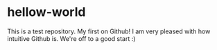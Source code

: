 # hellow-world
This is a test repository. My first on Github!
I am very pleased with how intuitive Github is. We're off to a good start :) 
